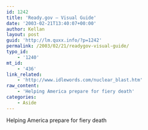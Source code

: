```yaml
---
id: 1242
title: 'Ready.gov – Visual Guide'
date: '2003-02-21T13:40:07+00:00'
author: Kellan
layout: post
guid: 'http://lm.quxx.info/?p=1242'
permalink: /2003/02/21/readygov-visual-guide/
typo_id:
    - '1240'
mt_id:
    - '436'
link_related:
    - 'http://www.idlewords.com/nuclear_blast.htm'
raw_content:
    - 'Helping America prepare for fiery death'
categories:
    - Aside
---
```


Helping America prepare for fiery death